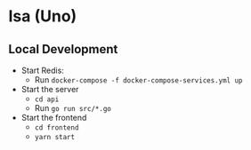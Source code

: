 # Isa (Uno)

## Local Development

- Start Redis:
  - Run `docker-compose -f docker-compose-services.yml up`
- Start the server
  - `cd api`
  - Run `go run src/*.go`
- Start the frontend
  - `cd frontend`
  - `yarn start`
